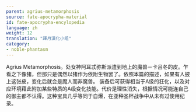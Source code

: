 ```yaml
---
parent: agrius-metamorphosis
source: fate-apocrypha-material
id: fate-apocrypha-encylopedia
language: zh
weight: 12
translation: "譯月漢化小组"
category:
- noble-phantasm
---
```


Agrius Metamorphosis。处女神阿耳忒弥斯派遣到地上的魔兽－卡吕冬的皮。乍看之下像猪，但那只是偶然以猪作为依附生物罢了。依照本篇的描述，如果有人披上这张皮，变化后就会是魔人而非魔兽。
装备后可获得相当于A级的狂化，以及对应环境藉此附加某些特质的A级变化技能。代价是理性消失，根据情况可能连自己的御主都不认得。这种宝具几乎等同于自爆，在亚种圣杯战争中从未有过使用纪录。
